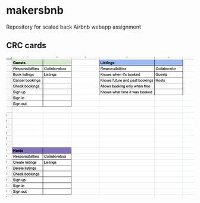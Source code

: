# makersbnb
Repository for scaled back Airbnb webapp assignment


## CRC cards
![Cards mapping MVP objects](https://github.com/karimabuseer/makersbnb/blob/main/docs/Screenshot%202021-07-26%20at%2015.04.58.png)